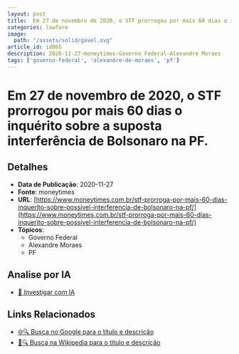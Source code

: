 ```yaml
---
layout: post
title:  Em 27 de novembro de 2020, o STF prorrogou por mais 60 dias o inquérito sobre a suposta interferência de Bolsonaro na PF.
categories: lawfare
image: 
  path: "/assets/solid/gavel.svg"
article_id: id065
description: 2020-11-27-moneytimes-Governo Federal-Alexandre Moraes
tags: ['governo-federal', 'alexandre-de-moraes', 'pf']
---
```


# Em 27 de novembro de 2020, o STF prorrogou por mais 60 dias o inquérito sobre a suposta interferência de Bolsonaro na PF.

## Detalhes
- **Data de Publicação**: 2020-11-27
- **Fonte**: moneytimes
- **URL**: [https://www.moneytimes.com.br/stf-prorroga-por-mais-60-dias-inquerito-sobre-possivel-interferencia-de-bolsonaro-na-pf/](https://www.moneytimes.com.br/stf-prorroga-por-mais-60-dias-inquerito-sobre-possivel-interferencia-de-bolsonaro-na-pf/)
- **Tópicos**:
  - Governo Federal
  - Alexandre Moraes
  - PF

## Analise por IA
- [🤖 Investigar com IA](https://www.perplexity.ai/search?q=%22not%C3%ADcia%20artigo%20Brasil%22%20Em%2027%20de%20novembro%20de%202020%2C%20o%20STF%20prorrogou%20por%20mais%2060%20dias%20o%20inqu%C3%A9rito%20sobre%20a%20suposta%20interfer%C3%AAncia%20de%20Bolsonaro%20na%20PF.%20moneytimes%202020-11-27)

## Links Relacionados
- [🌐🔍 Busca no Google para o título e descrição](https://www.google.com/search?q=%22not%C3%ADcia%20artigo%20Brasil%22%20Em%2027%20de%20novembro%20de%202020%2C%20o%20STF%20prorrogou%20por%20mais%2060%20dias%20o%20inqu%C3%A9rito%20sobre%20a%20suposta%20interfer%C3%AAncia%20de%20Bolsonaro%20na%20PF.%20moneytimes%202020-11-27)
- [📖🔍 Busca na Wikipedia para o título e descrição](https://pt.wikipedia.org/w/index.php?search=%22not%C3%ADcia%20artigo%20Brasil%22%20Em%2027%20de%20novembro%20de%202020%2C%20o%20STF%20prorrogou%20por%20mais%2060%20dias%20o%20inqu%C3%A9rito%20sobre%20a%20suposta%20interfer%C3%AAncia%20de%20Bolsonaro%20na%20PF.%20moneytimes%202020-11-27)

